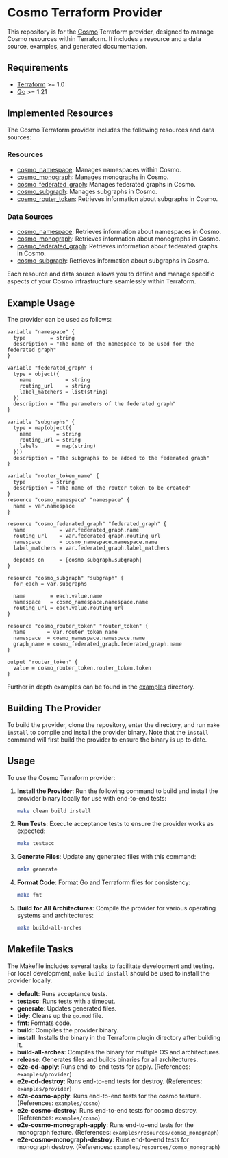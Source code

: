 # Cosmo Terraform Provider

This repository is for the [Cosmo](https://registry.terraform.io/wundergraph/cosmo) Terraform provider, designed to manage Cosmo resources within Terraform. It includes a resource and a data source, examples, and generated documentation.

## Requirements

- [Terraform](https://developer.hashiCorp.com/terraform/downloads) >= 1.0
- [Go](https://golang.org/doc/install) >= 1.21

## Implemented Resources

The Cosmo Terraform provider includes the following resources and data sources:

### Resources

- [cosmo_namespace](docs/resources/namespace.md): Manages namespaces within Cosmo.
- [cosmo_monograph](docs/resources/monograph.md): Manages monographs in Cosmo.
- [cosmo_federated_graph](docs/resources/federated_graph.md): Manages federated graphs in Cosmo.
- [cosmo_subgraph](docs/resources/subgraph.md): Manages subgraphs in Cosmo.
- [cosmo_router_token](docs/resources/cosmo_router_token.md): Retrieves information about subgraphs in Cosmo.

### Data Sources

- [cosmo_namespace](docs/data-sources/namespace.md): Retrieves information about namespaces in Cosmo.
- [cosmo_monograph](docs/data-sources/monograph.md): Retrieves information about monographs in Cosmo.
- [cosmo_federated_graph](docs/data-sources/federated_graph.md): Retrieves information about federated graphs in Cosmo.
- [cosmo_subgraph](docs/data-sources/subgraph.md): Retrieves information about subgraphs in Cosmo.

Each resource and data source allows you to define and manage specific aspects of your Cosmo infrastructure seamlessly within Terraform.

## Example Usage

The provider can be used as follows:

```hcl
variable "namespace" {
  type        = string
  description = "The name of the namespace to be used for the federated graph"
}

variable "federated_graph" {
  type = object({
    name           = string
    routing_url    = string
    label_matchers = list(string)
  })
  description = "The parameters of the federated graph"
}

variable "subgraphs" {
  type = map(object({
    name        = string
    routing_url = string
    labels      = map(string)
  }))
  description = "The subgraphs to be added to the federated graph"
}

variable "router_token_name" {
  type        = string
  description = "The name of the router token to be created"
}
resource "cosmo_namespace" "namespace" {
  name = var.namespace
}

resource "cosmo_federated_graph" "federated_graph" {
  name           = var.federated_graph.name
  routing_url    = var.federated_graph.routing_url
  namespace      = cosmo_namespace.namespace.name
  label_matchers = var.federated_graph.label_matchers

  depends_on     = [cosmo_subgraph.subgraph]
}

resource "cosmo_subgraph" "subgraph" {
  for_each = var.subgraphs

  name        = each.value.name
  namespace   = cosmo_namespace.namespace.name
  routing_url = each.value.routing_url
}

resource "cosmo_router_token" "router_token" {
  name       = var.router_token_name
  namespace  = cosmo_namespace.namespace.name
  graph_name = cosmo_federated_graph.federated_graph.name
}

output "router_token" {
  value = cosmo_router_token.router_token.token
}
```

Further in depth examples can be found in the [examples](examples) directory.

## Building The Provider

To build the provider, clone the repository, enter the directory, and run `make install` to compile and install the provider binary. Note that the `install` command will first build the provider to ensure the binary is up to date.

## Usage

To use the Cosmo Terraform provider:

1. **Install the Provider**: Run the following command to build and install the provider binary locally for use with end-to-end tests:

   ```bash
   make clean build install
   ```

2. **Run Tests**: Execute acceptance tests to ensure the provider works as expected:

   ```bash
   make testacc
   ```

3. **Generate Files**: Update any generated files with this command:

   ```bash
   make generate
   ```

4. **Format Code**: Format Go and Terraform files for consistency:

   ```bash
   make fmt
   ```

5. **Build for All Architectures**: Compile the provider for various operating systems and architectures:

   ```bash
   make build-all-arches
   ```

## Makefile Tasks

The Makefile includes several tasks to facilitate development and testing. For local development, `make build install` should be used to install the provider locally.

- **default**: Runs acceptance tests.
- **testacc**: Runs tests with a timeout.
- **generate**: Updates generated files.
- **tidy**: Cleans up the `go.mod` file.
- **fmt**: Formats code.
- **build**: Compiles the provider binary.
- **install**: Installs the binary in the Terraform plugin directory after building it.
- **build-all-arches**: Compiles the binary for multiple OS and architectures.
- **release**: Generates files and builds binaries for all architectures.
- **e2e-cd-apply**: Runs end-to-end tests for apply. (References: `examples/provider`)
- **e2e-cd-destroy**: Runs end-to-end tests for destroy. (References: `examples/provider`)
- **e2e-cosmo-apply**: Runs end-to-end tests for the cosmo feature. (References: `examples/cosmo`)
- **e2e-cosmo-destroy**: Runs end-to-end tests for cosmo destroy. (References: `examples/cosmo`)
- **e2e-cosmo-monograph-apply**: Runs end-to-end tests for the monograph feature. (References: `examples/resources/comso_monograph`)
- **e2e-cosmo-monograph-destroy**: Runs end-to-end tests for monograph destroy. (References: `examples/resources/comso_monograph`)
